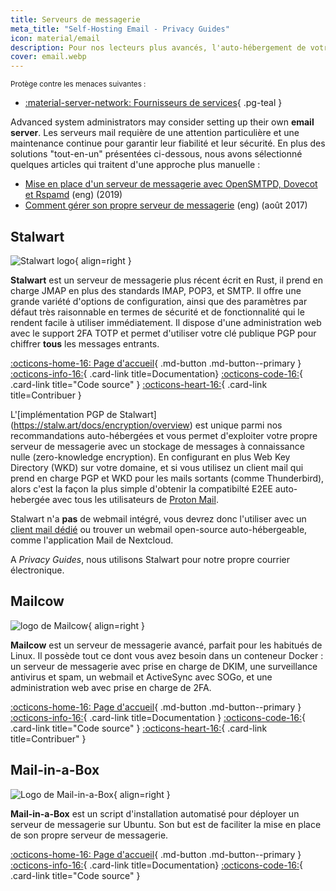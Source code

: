 ```yaml
---
title: Serveurs de messagerie
meta_title: "Self-Hosting Email - Privacy Guides"
icon: material/email
description: Pour nos lecteurs plus avancés, l'auto-hébergement de votre propre courrier électronique peut fournir des garanties supplémentaires en matière de confidentalité en vous permettant de contrôler au maximum vos données.
cover: email.webp
---
```


<small>Protège contre les menaces suivantes :</small>

- [:material-server-network: Fournisseurs de services](../basics/common-threats.md#privacy-from-service-providers){ .pg-teal }

Advanced system administrators may consider setting up their own **email server**. Les serveurs mail requière de une attention particulière et une maintenance continue pour garantir leur fiabilité et leur sécurité. En plus des solutions "tout-en-un" présentées ci-dessous, nous avons sélectionné quelques articles qui traitent d'une approche plus manuelle :

- [Mise en place d'un serveur de messagerie avec OpenSMTPD, Dovecot et Rspamd](https://poolp.org/posts/2019-09-14/setting-up-a-mail-server-with-opensmtpd-dovecot-and-rspamd) (eng) (2019)
- [Comment gérer son propre serveur de messagerie](https://www.c0ffee.net/blog/mail-server-guide) (eng) (août 2017)

## Stalwart

<div class="admonition recommendation" markdown>

![Stalwart logo](../assets/img/self-hosting/stalwart.svg){ align=right }

**Stalwart** est un serveur de messagerie plus récent écrit en Rust, il prend en charge JMAP en plus des standards IMAP, POP3, et SMTP. Il offre une grande variété d'options de configuration, ainsi que des paramètres par défaut très raisonnable en termes de sécurité et de fonctionnalité qui le rendent facile à utiliser immédiatement. Il dispose d'une administration web avec le support 2FA TOTP et permet d'utiliser votre clé publique PGP pour chiffrer **tous** les messages entrants.

[:octicons-home-16: Page d'accueil](https://stalw.art){ .md-button .md-button--primary }
[:octicons-info-16:](https://stalw.art/docs/get-started){ .card-link title=Documentation}
[:octicons-code-16:](https://github.com/stalwartlabs){ .card-link title="Code source" }
[:octicons-heart-16:](https://github.com/sponsors/stalwartlabs){ .card-link title=Contribuer }

</div>

L'[implémentation PGP de Stalwart] (https://stalw.art/docs/encryption/overview) est unique parmi nos recommandations auto-hébergées et vous permet d'exploiter votre propre serveur de messagerie avec un stockage de messages à connaissance nulle (zero-knowledge encryption). En configurant en plus Web Key Directory (WKD) sur votre domaine, et si vous utilisez un client mail qui prend en charge PGP et WKD pour les mails sortants (comme Thunderbird), alors c'est la façon la plus simple d'obtenir la compatibilté E2EE auto-hebergée avec tous les utilisateurs de [Proton Mail](../email.md#proton-mail).

Stalwart n'a **pas** de webmail intégré, vous devrez donc l'utiliser avec un [client mail dédié](../email-clients.md) ou trouver un webmail open-source auto-hébergeable, comme l'application Mail de Nextcloud.

A _Privacy Guides_, nous utilisons Stalwart pour notre propre courrier électronique.

## Mailcow

<div class="admonition recommendation" markdown>

![logo de Mailcow](../assets/img/self-hosting/mailcow.svg){ align=right }

**Mailcow** est un serveur de messagerie avancé, parfait pour les habitués de Linux. Il possède tout ce dont vous avez besoin dans un conteneur Docker : un serveur de messagerie avec prise en charge de DKIM, une surveillance antivirus et spam, un webmail et ActiveSync avec SOGo, et une administration web avec prise en charge de 2FA.

[:octicons-home-16: Page d'accueil](https://mailcow.email){ .md-button .md-button--primary }
[:octicons-info-16:](https://docs.mailcow.email){ .card-link title=Documentation }
[:octicons-code-16:](https://github.com/mailcow/mailcow-dockerized){ .card-link title="Code source" }
[:octicons-heart-16:](https://servercow.de/mailcow?lang=en#sal){ .card-link title=Contribuer" }

</div>

## Mail-in-a-Box

<div class="admonition recommendation" markdown>

![Logo de Mail-in-a-Box](../assets/img/self-hosting/mail-in-a-box.svg){ align=right }

**Mail-in-a-Box** est un script d'installation automatisé pour déployer un serveur de messagerie sur Ubuntu. Son but est de faciliter la mise en place de son propre serveur de messagerie.

[:octicons-home-16: Page d'accueil](https://mailinabox.email){ .md-button .md-button--primary }
[:octicons-info-16:](https://mailinabox.email/guide.html){ .card-link title=Documentation}
[:octicons-code-16:](https://github.com/mail-in-a-box/mailinabox){ .card-link title="Code source" }

</div>
